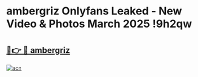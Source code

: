 # ambergriz Onlyfans Leaked - New Video & Photos March 2025 !9h2qw

# <h2><a href="https://vtx22a.iuczelnia.edu.pl?title=ambergriz&ref=9h2qw">🔗👉 🔴 ambergriz</a></h2>

[![acn](https://github.com/user-attachments/assets/0f9c940e-d8b0-45ae-aac7-cd30a18b3e1c)](https://vtx22a.iuczelnia.edu.pl?title=ambergriz&ref=9h2qw)

